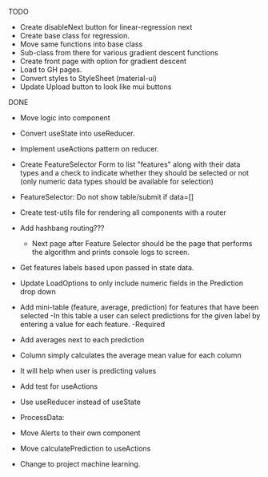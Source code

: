 TODO

-   Create disableNext button for linear-regression next
-   Create base class for regression.
-   Move same functions into base class
-   Sub-class from there for various gradient descent functions
-   Create front page with option for gradient descent
-   Load to GH pages.
-   Convert styles to StyleSheet (material-ui)
-   Update Upload button to look like mui buttons

DONE

-   Move logic into component
-   Convert useState into useReducer.
-   Implement useActions pattern on reducer.
-   Create FeatureSelector Form to list "features" along with their
    data types and a check to indicate whether they should be selected
    or not (only numeric data types should be available for selection)
-   FeatureSelector: Do not show table/submit if data=[]
-   Create test-utils file for rendering all components with a router
-   Add hashbang routing???
    -   Next page after Feature Selector should be the page that performs the
        algorithm and prints console logs to screen.
-   Get features labels based upon passed in state data.
-   Update LoadOptions to only include numeric fields in the Prediction drop down

-   Add mini-table (feature, average, prediction) for features that have been selected
    -In this table a user can select predictions for the given label
    by entering a value for each feature.
    -Required

-   Add averages next to each prediction
-   Column simply calculates the average mean value for each column
-   It will help when user is predicting values

-   Add test for useActions
-   Use useReducer instead of useState
-   ProcessData:

-   Move Alerts to their own component
-   Move calculatePrediction to useActions
-   Change to project machine learning.
